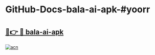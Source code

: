 # GitHub-Docs-bala-ai-apk-#yoorr

# <h2><a href="https://andorid.site?title=bala-ai-apk&ref=07A">🔗👉 🔴 bala-ai-apk</a></h2>

[![acn](https://github.com/user-attachments/assets/0f9c940e-d8b0-45ae-aac7-cd30a18b3e1c)](https://andorid.site?title=bala-ai-apk&ref=07A)


